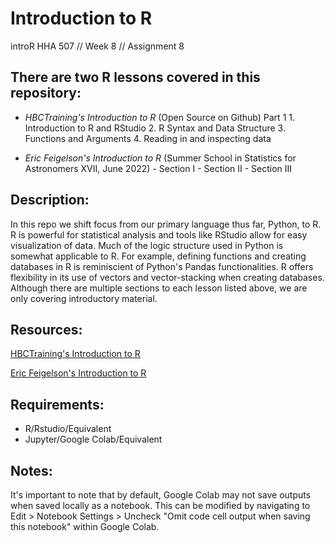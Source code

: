 # Introduction to R
introR
HHA 507 // Week 8 // Assignment 8

## There are two R lessons covered in this repository:

+ _HBCTraining's Introduction to R_ (Open Source on Github)
    Part 1
        1. Introduction to R and RStudio
        2. R Syntax and Data Structure
        3. Functions and Arguments
        4. Reading in and inspecting data

+ _Eric Feigelson's Introduction to R_ (Summer School in Statistics for Astronomers XVII, June 2022)
        - Section I
        - Section II
        - Section III

## Description:

In this repo we shift focus from our primary language thus far, Python, to R. R is powerful for statistical analysis and tools like RStudio allow for easy visualization of data. Much of the logic structure used in Python is somewhat applicable to R. For example, defining functions and creating databases in R is reminiscient of Python's Pandas functionalities. R offers flexibility in its use of vectors and vector-stacking when creating databases. Although there are multiple sections to each lesson listed above, we are only covering introductory material.

## Resources:

[HBCTraining's Introduction to R](https://hbctraining.github.io/Intro-to-R-flipped/schedules/links-to-lessons.html)

[Eric Feigelson's Introduction to R](https://colab.research.google.com/drive/1iz6ILnVGt8Qc6UR1l7oTPou4l6WSrw9S)

## Requirements:

- R/Rstudio/Equivalent
- Jupyter/Google Colab/Equivalent

## Notes:

It's important to note that by default, Google Colab may not save outputs when saved locally as a notebook. This can be modified by navigating to Edit > Notebook Settings > Uncheck "Omit code cell output when saving this notebook" within Google Colab.
